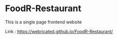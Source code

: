 # FoodR-Restaurant
This is a single page frontend website

Link : https://webricated.github.io/FoodR-Restaurant/
